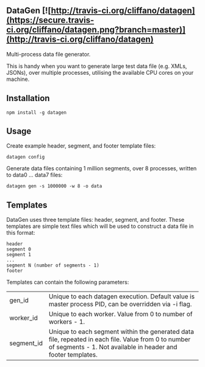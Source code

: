 DataGen [![http://travis-ci.org/cliffano/datagen](https://secure.travis-ci.org/cliffano/datagen.png?branch=master)](http://travis-ci.org/cliffano/datagen)
-----------

Multi-process data file generator.

This is handy when you want to generate large test data file (e.g. XMLs, JSONs), over multiple processes, utilising the available CPU cores on your machine.

Installation
------------

    npm install -g datagen 

Usage
-----

Create example header, segment, and footer template files:

    datagen config

Generate data files containing 1 million segments, over 8 processes, written to data0 ... data7 files:

    datagen gen -s 1000000 -w 8 -o data

Templates
---------

DataGen uses three template files: header, segment, and footer. These templates are simple text files which will be used to construct a data file in this format:

    header
    segment 0
    segment 1
    ...
    segment N (number of segments - 1)
    footer

Templates can contain the following parameters:

<table>
<tr><td>gen_id</td><td>Unique to each datagen execution. Default value is master process PID, can be overridden via -i flag.</td></tr>
<tr><td>worker_id</td><td>Unique to each worker. Value from 0 to number of workers - 1.</td></tr>
<tr><td>segment_id</td><td>Unique to each segment within the generated data file, repeated in each file. Value from 0 to number of segments - 1. Not available in header and footer templates.</td></tr>
</table>